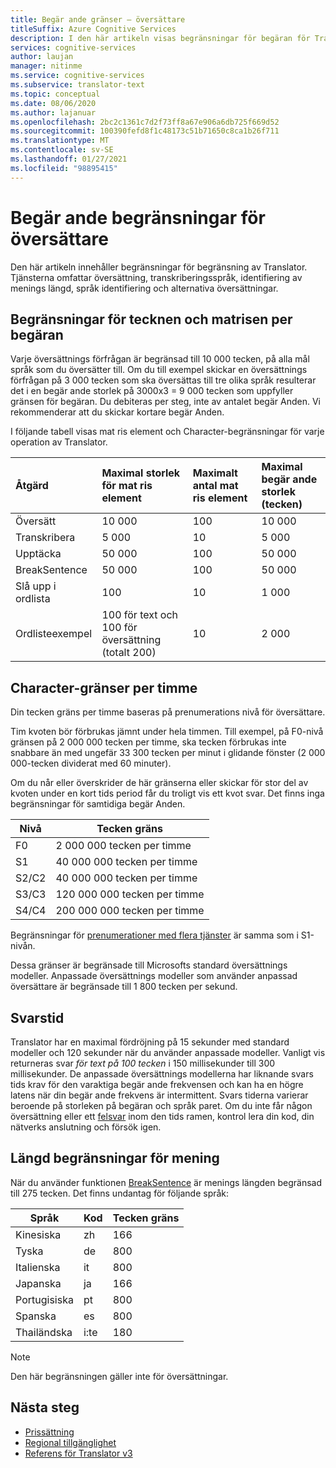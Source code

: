 ```yaml
---
title: Begär ande gränser – översättare
titleSuffix: Azure Cognitive Services
description: I den här artikeln visas begränsningar för begäran för Translator. Avgifter debiteras baserat på antal tecken, inte begär ande frekvens med en gräns på 5 000 tecken per begäran. Tecken begränsningar är prenumerationer baserat, med F0 begränsad till 2 000 000 tecken per timme.
services: cognitive-services
author: laujan
manager: nitinme
ms.service: cognitive-services
ms.subservice: translator-text
ms.topic: conceptual
ms.date: 08/06/2020
ms.author: lajanuar
ms.openlocfilehash: 2bc2c1361c7d2f73ff8a67e906a6db725f669d52
ms.sourcegitcommit: 100390fefd8f1c48173c51b71650c8ca1b26f711
ms.translationtype: MT
ms.contentlocale: sv-SE
ms.lasthandoff: 01/27/2021
ms.locfileid: "98895415"
---
```

# <a name="request-limits-for-translator"></a>Begär ande begränsningar för översättare

Den här artikeln innehåller begränsningar för begränsning av Translator. Tjänsterna omfattar översättning, transkriberingsspråk, identifiering av menings längd, språk identifiering och alternativa översättningar.

## <a name="character-and-array-limits-per-request"></a>Begränsningar för tecknen och matrisen per begäran

Varje översättnings förfrågan är begränsad till 10 000 tecken, på alla mål språk som du översätter till. Om du till exempel skickar en översättnings förfrågan på 3 000 tecken som ska översättas till tre olika språk resulterar det i en begär ande storlek på 3000x3 = 9 000 tecken som uppfyller gränsen för begäran. Du debiteras per steg, inte av antalet begär Anden. Vi rekommenderar att du skickar kortare begär Anden.

I följande tabell visas mat ris element och Character-begränsningar för varje operation av Translator.

| Åtgärd | Maximal storlek för mat ris element |    Maximalt antal mat ris element |    Maximal begär ande storlek (tecken) |
|:----|:----|:----|:----|
| Översätt | 10 000    | 100   | 10 000 |
| Transkribera | 5 000 | 10    | 5 000 |
| Upptäcka | 50 000 | 100 |   50 000 |
| BreakSentence | 50 000    | 100 | 50 000 |
| Slå upp i ordlista| 100 |  10  | 1 000 |
| Ordlisteexempel | 100 för text och 100 för översättning (totalt 200)| 10|   2 000 |

## <a name="character-limits-per-hour"></a>Character-gränser per timme

Din tecken gräns per timme baseras på prenumerations nivå för översättare. 

Tim kvoten bör förbrukas jämnt under hela timmen. Till exempel, på F0-nivå gränsen på 2 000 000 tecken per timme, ska tecken förbrukas inte snabbare än med ungefär 33 300 tecken per minut i glidande fönster (2 000 000-tecken dividerat med 60 minuter).

Om du når eller överskrider de här gränserna eller skickar för stor del av kvoten under en kort tids period får du troligt vis ett kvot svar. Det finns inga begränsningar för samtidiga begär Anden.

| Nivå | Tecken gräns |
|------|-----------------|
| F0 | 2 000 000 tecken per timme |
| S1 | 40 000 000 tecken per timme |
| S2/C2 | 40 000 000 tecken per timme |
| S3/C3 | 120 000 000 tecken per timme |
| S4/C4 | 200 000 000 tecken per timme |

Begränsningar för [prenumerationer med flera tjänster](./reference/v3-0-reference.md#authentication) är samma som i S1-nivån.

Dessa gränser är begränsade till Microsofts standard översättnings modeller. Anpassade översättnings modeller som använder anpassad översättare är begränsade till 1 800 tecken per sekund.

## <a name="latency"></a>Svarstid

Translator har en maximal fördröjning på 15 sekunder med standard modeller och 120 sekunder när du använder anpassade modeller. Vanligt vis returneras svar *för text på 100 tecken* i 150 millisekunder till 300 millisekunder. De anpassade översättnings modellerna har liknande svars tids krav för den varaktiga begär ande frekvensen och kan ha en högre latens när din begär ande frekvens är intermittent. Svars tiderna varierar beroende på storleken på begäran och språk paret. Om du inte får någon översättning eller ett [felsvar](./reference/v3-0-reference.md#errors) inom den tids ramen, kontrol lera din kod, din nätverks anslutning och försök igen. 

## <a name="sentence-length-limits"></a>Längd begränsningar för mening

När du använder funktionen [BreakSentence](./reference/v3-0-break-sentence.md) är menings längden begränsad till 275 tecken. Det finns undantag för följande språk:

| Språk | Kod | Tecken gräns |
|----------|------|-----------------|
| Kinesiska | zh | 166 |
| Tyska | de | 800 |
| Italienska | it | 800 |
| Japanska | ja | 166 |
| Portugisiska | pt | 800 |
| Spanska | es | 800 |
| Thailändska | i:te | 180 |

> [!NOTE]
> Den här begränsningen gäller inte för översättningar.

## <a name="next-steps"></a>Nästa steg

* [Prissättning](https://azure.microsoft.com/pricing/details/cognitive-services/translator-text-api/)
* [Regional tillgänglighet](https://azure.microsoft.com/global-infrastructure/services/?products=cognitive-services)
* [Referens för Translator v3](./reference/v3-0-reference.md)